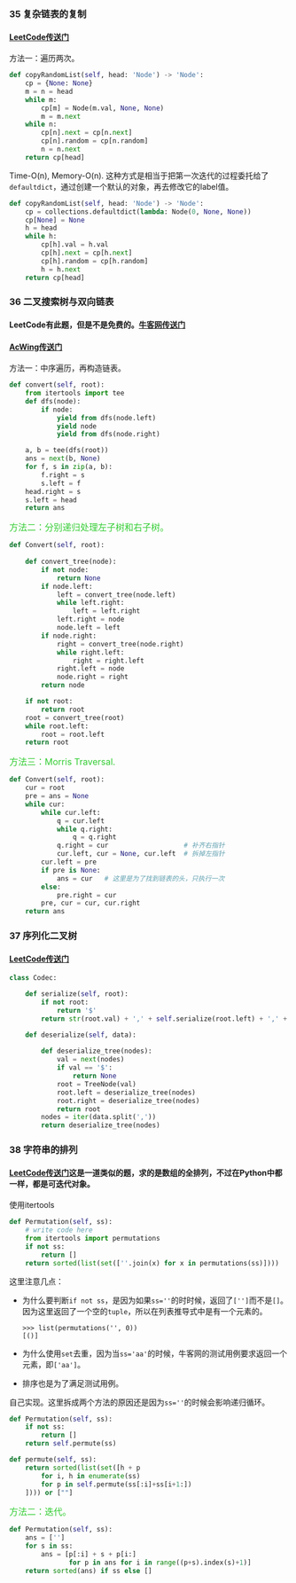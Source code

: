### 35 复杂链表的复制

#### [LeetCode传送门](https://leetcode.com/problems/copy-list-with-random-pointer/description/)

方法一：遍历两次。

```python
def copyRandomList(self, head: 'Node') -> 'Node':
    cp = {None: None}
    m = n = head
    while m:
        cp[m] = Node(m.val, None, None)
        m = m.next
    while n:
        cp[n].next = cp[n.next]
        cp[n].random = cp[n.random]
        n = n.next
    return cp[head]
```

Time-O(n), Memory-O(n). 这种方式是相当于把第一次迭代的过程委托给了`defaultdict`，通过创建一个默认的对象，再去修改它的label值。

```python
def copyRandomList(self, head: 'Node') -> 'Node':
    cp = collections.defaultdict(lambda: Node(0, None, None))
    cp[None] = None
    h = head
    while h:
        cp[h].val = h.val
        cp[h].next = cp[h.next]
        cp[h].random = cp[h.random]
        h = h.next
    return cp[head]
```

### 36 二叉搜索树与双向链表

#### LeetCode有此题，但是不是免费的。[牛客网传送门](https://www.nowcoder.com/practice/947f6eb80d944a84850b0538bf0ec3a5?tpId=13&tqId=11179&tPage=2&rp=1&ru=%2Fta%2Fcoding-interviews&qru=%2Fta%2Fcoding-interviews%2Fquestion-ranking)
#### [AcWing传送门](https://www.acwing.com/problem/content/87/)

方法一：中序遍历，再构造链表。

```python
def convert(self, root):
    from itertools import tee
    def dfs(node):
        if node:
            yield from dfs(node.left)
            yield node
            yield from dfs(node.right)

    a, b = tee(dfs(root))
    ans = next(b, None)
    for f, s in zip(a, b):
        f.right = s
        s.left = f
    head.right = s
    s.left = head
    return ans
```

<font color=#32CD32 size=3>方法二：分别递归处理左子树和右子树。</font>

```python
def Convert(self, root):
    
    def convert_tree(node):
        if not node:
            return None  
        if node.left:
            left = convert_tree(node.left)
            while left.right:
                left = left.right
            left.right = node
            node.left = left
        if node.right:
            right = convert_tree(node.right)
            while right.left:
                right = right.left
            right.left = node
            node.right = right
        return node

    if not root:
        return root
    root = convert_tree(root)
    while root.left:
        root = root.left
    return root
```

<font color=#32CD32 size=3>方法三：Morris Traversal.</font>

```python
def Convert(self, root):
    cur = root
    pre = ans = None
    while cur:
        while cur.left:
            q = cur.left
            while q.right:
                q = q.right
            q.right = cur                   # 补齐右指针
            cur.left, cur = None, cur.left  # 拆掉左指针
        cur.left = pre
        if pre is None:
            ans = cur   # 这里是为了找到链表的头，只执行一次
        else:
            pre.right = cur
        pre, cur = cur, cur.right
    return ans
```
### 37 序列化二叉树

#### [LeetCode传送门](https://leetcode.com/problems/serialize-and-deserialize-binary-tree/description/)

```python
class Codec:

    def serialize(self, root):
        if not root:
            return '$'
        return str(root.val) + ',' + self.serialize(root.left) + ',' + self.serialize(root.right)

    def deserialize(self, data):
        
        def deserialize_tree(nodes):
            val = next(nodes)
            if val == '$':
                return None
            root = TreeNode(val)
            root.left = deserialize_tree(nodes)
            root.right = deserialize_tree(nodes)
            return root     
        nodes = iter(data.split(','))
        return deserialize_tree(nodes)
```

### 38 字符串的排列

#### [LeetCode传送门](https://leetcode.com/problems/permutations/description/)这是一道类似的题，求的是数组的全排列，不过在Python中都一样，都是可迭代对象。

使用itertools

```python
def Permutation(self, ss):
    # write code here
    from itertools import permutations
    if not ss:
        return []
    return sorted(list(set([''.join(x) for x in permutations(ss)])))
```
这里注意几点：
 * 为什么要判断`if not ss`，是因为如果`ss=''`的时时候，返回了`['']`而不是`[]`。因为这里返回了一个空的`tuple`，所以在列表推导式中是有一个元素的。

    ```shell
    >>> list(permutations('', 0))
    [()]
    ```
 * 为什么使用`set`去重，因为当`ss='aa'`的时候，牛客网的测试用例要求返回一个元素，即`['aa']`。
 * 排序也是为了满足测试用例。

自己实现。这里拆成两个方法的原因还是因为`ss=''`的时候会影响递归循环。

```python
def Permutation(self, ss):
    if not ss:
        return []
    return self.permute(ss)

def permute(self, ss):
    return sorted(list(set([h + p
        for i, h in enumerate(ss)
        for p in self.permute(ss[:i]+ss[i+1:])
    ]))) or [""]
```

<font color=#32CD32 size=3>方法二：迭代。</font>

```python
def Permutation(self, ss):
    ans = ['']
    for s in ss:
        ans = [p[:i] + s + p[i:]
               for p in ans for i in range((p+s).index(s)+1)]
    return sorted(ans) if ss else []
```


